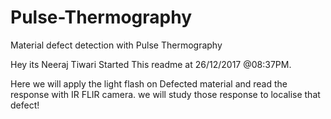 # Pulse-Thermography
Material defect detection with Pulse Thermography

Hey its Neeraj Tiwari Started This readme at 26/12/2017 @08:37PM.

Here we will apply the light flash on Defected material and read the response with IR FLIR camera. we will study those response to localise that defect!
